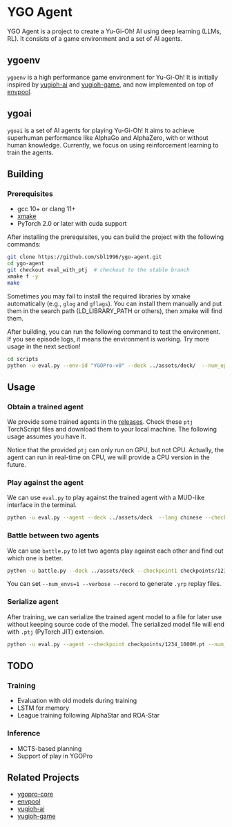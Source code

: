 # YGO Agent

YGO Agent is a project to create a Yu-Gi-Oh! AI using deep learning (LLMs, RL). It consists of a game environment and a set of AI agents.

## ygoenv
`ygoenv` is a high performance game environment for Yu-Gi-Oh! It is initially inspired by [yugioh-ai](https://github.com/melvinzhang/yugioh-ai]) and [yugioh-game](https://github.com/tspivey/yugioh-game), and now implemented on top of [envpool](https://github.com/sail-sg/envpool).

## ygoai
`ygoai` is a set of AI agents for playing Yu-Gi-Oh! It aims to achieve superhuman performance like AlphaGo and AlphaZero, with or without human knowledge. Currently, we focus on using reinforcement learning to train the agents.


## Building

### Prerequisites
- gcc 10+ or clang 11+
- [xmake](https://xmake.io/#/getting_started)
- PyTorch 2.0 or later with cuda support

After installing the prerequisites, you can build the project with the following commands:

```bash
git clone https://github.com/sbl1996/ygo-agent.git
cd ygo-agent
git checkout eval_with_ptj  # checkout to the stable branch
xmake f -y
make
```

Sometimes you may fail to install the required libraries by xmake automatically (e.g., `glog` and `gflags`). You can install them manually and put them in the search path (LD_LIBRARY_PATH or others), then xmake will find them.

After building, you can run the following command to test the environment. If you see episode logs, it means the environment is working. Try more usage in the next section!
```bash
cd scripts
python -u eval.py --env-id "YGOPro-v0" --deck ../assets/deck/  --num_episodes 32 --strategy random  --lang chinese --num_envs 16
```


## Usage

### Obtain a trained agent

We provide some trained agents in the [releases](https://github.com/sbl1996/ygo-agent/releases/tag/v0.1). Check these `ptj` TorchScript files and download them to your local machine. The following usage assumes you have it.

Notice that the provided `ptj` can only run on GPU, but not CPU. Actually, the agent can run in real-time on CPU, we will provide a CPU version in the future.

### Play against the agent

We can use `eval.py` to play against the trained agent with a MUD-like interface in the terminal.

```bash
python -u eval.py --agent --deck ../assets/deck  --lang chinese --checkpoint checkpoints/1234_1000M.ptj --play
```

### Battle between two agents

We can use `battle.py` to let two agents play against each other and find out which one is better.

```bash
python -u battle.py --deck ../assets/deck --checkpoint1 checkpoints/1234_1000M.ptj --checkpoint2 checkpoints/9876_100M.ptj --num-episodes=256 --num_envs=32 --seed 0
```

You can set `--num_envs=1 --verbose --record` to generate `.yrp` replay files.


### Serialize agent

After training, we can serialize the trained agent model to a file for later use without keeping source code of the model. The serialized model file will end with `.ptj` (PyTorch JIT) extension.

```bash
python -u eval.py --agent --checkpoint checkpoints/1234_1000M.pt --num_embeddings 999 --convert --optimize
```

## TODO

### Training
- Evaluation with old models during training
- LSTM for memory
- League training following AlphaStar and ROA-Star

### Inference
- MCTS-based planning
- Support of play in YGOPro

## Related Projects
- [ygopro-core](https://github.com/Fluorohydride/ygopro-core)
- [envpool](https://github.com/sail-sg/envpool)
- [yugioh-ai](https://github.com/melvinzhang/yugioh-ai])
- [yugioh-game](https://github.com/tspivey/yugioh-game)
